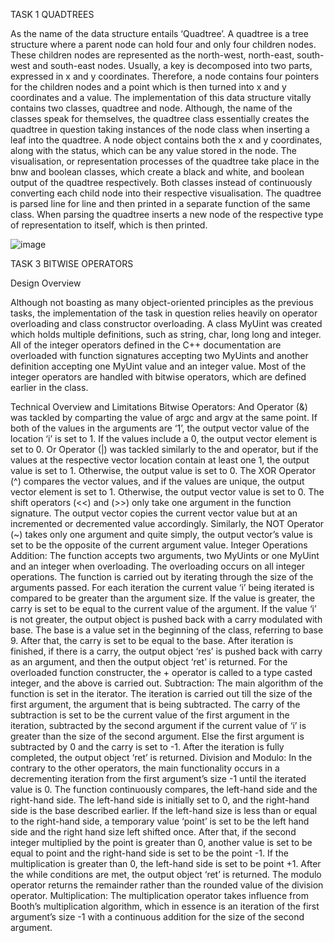 TASK 1 QUADTREES 

As the name of the data structure entails ‘Quadtree’. A quadtree is a tree structure where a parent node can hold four and only four children nodes. These children nodes are represented as the north-west, north-east, south-west and south-east nodes. Usually, a key is decomposed into two parts, expressed in x and y coordinates. Therefore, a node contains four pointers for the children nodes and a point which is then turned into x and y coordinates and a value. 
The implementation of this data structure vitally contains two classes, quadtree and node. Although, the name of the classes speak for themselves, the quadtree class essentially creates the quadtree in question taking instances of the node class when inserting a leaf into the quadtree. A node object contains both the x and y coordinates, along with the status, which can be any value stored in the node. 
The visualisation, or representation processes of the quadtree take place in the bnw and boolean classes, which create a black and white, and boolean output of the quadtree respectively. Both classes instead of continuously converting each child node into their respective visualisation. The quadtree is parsed line for line and then printed in a separate function of the same class. When parsing the quadtree inserts a new node of the respective type of representation to itself, which is then printed. 

![image](https://user-images.githubusercontent.com/73174341/116824099-a8279380-ab88-11eb-93b0-826e66cc936f.png)


TASK 3 BITWISE OPERATORS 

Design Overview
	
Although not boasting as many object-oriented principles as the previous tasks, the implementation of the task in question relies heavily on operator overloading and class constructor overloading. A class MyUint was created which holds multiple definitions, such as string, char, long long and integer. All of the integer operators defined in the C++ documentation are overloaded with function signatures accepting two MyUints and another definition accepting one MyUint value and an integer value. Most of the integer operators are handled with bitwise operators, which are defined earlier in the class. 

Technical Overview and Limitations
	Bitwise Operators:
And Operator (&) was tackled by comparting the value of argc and argv at the same point. If both of the values in the arguments are ‘1’, the output vector value of the location ‘i’ is set to 1. If the values include a 0, the output vector element is set to 0. 
Or Operator (|) was tackled similarly to the and operator, but if the values at the respective vector location contain at least one 1, the output value is set to 1. Otherwise, the output value is set to 0.
The XOR Operator (^) compares the vector values, and if the values are unique, the output vector element is set to 1. Otherwise, the output vector value is set to 0.
The shift operators (<<) and (>>) only take one argument in the function signature. The output vector copies the current vector value but at an incremented or decremented value accordingly. 
Similarly, the NOT Operator (~) takes only one argument and quite simply, the output vector’s value is set to be the opposite of the current argument value.
	Integer Operations
Addition: The function accepts two arguments, two MyUints or one MyUint and an integer when overloading. The overloading occurs on all integer operations. The function is carried out by iterating through the size of the arguments passed. For each iteration the current value ‘i’ being iterated is compared to be greater than the argument size. If the value is greater, the carry is set to be equal to the current value of the argument. If the value ‘i’ is not greater, the output object is pushed back with a carry modulated with base. The base is a value set in the beginning of the class, referring to base 9. After that, the carry is set to be equal to the base. After iteration is finished, if there is a carry, the output object ‘res’ is pushed back with carry as an argument, and then the output object ‘ret’ is returned. For the overloaded function constructer, the + operator is called to a type casted integer, and the above is carried out.
Subtraction: The main algorithm of the function is set in the iterator. The iteration is carried out till the size of the first argument, the argument that is being subtracted. The carry of the subtraction is set to be the current value of the first argument in the iteration, subtracted by the second argument if the current value of ‘i’ is greater than the size of the second argument. Else the first argument is subtracted by 0 and the carry is set to -1. After the iteration is fully completed, the output object ‘ret’ is returned.
Division and Modulo: In the contrary to the other operators, the main functionality occurs in a decrementing iteration from the first argument’s size -1 until the iterated value is 0. The function continuously compares, the left-hand side and the right-hand side. The left-hand side is initially set to 0, and the right-hand side is the base described earlier. If the left-hand size is less than or equal to the right-hand side, a temporary value ‘point’ is set to be the left hand side and the right hand size left shifted once. After that, if the second integer multiplied by the point is greater than 0, another value is set to be equal to point and the right-hand side is set to be the point -1. If the multiplication is greater than 0, the left-hand side is set to be point +1. After the while conditions are met, the output object ‘ret’ is returned. The modulo operator returns the remainder rather than the rounded value of the division operator.
Multiplication: The multiplication operator takes influence from Booth’s multiplication algorithm, which in essence is an iteration of the first argument’s size -1 with a continuous addition for the size of the second argument.
